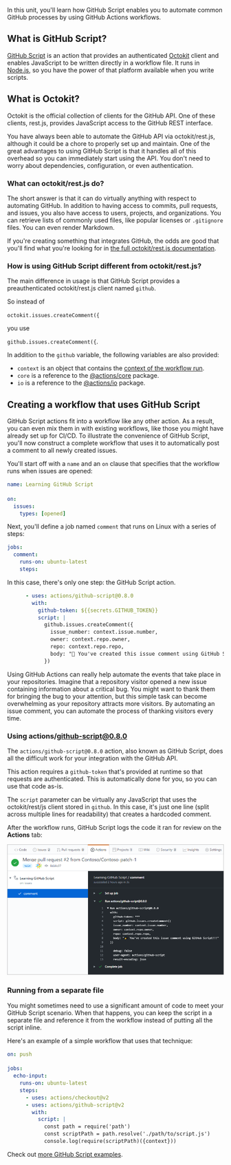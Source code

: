 In this unit, you'll learn how GitHub Script enables you to automate common GitHub processes by using GitHub Actions workflows.

## What is GitHub Script?

[GitHub Script](https://github.com/actions/github-script?azure-portal=true) is an action that provides an authenticated [Octokit](https://octokit.github.io/rest.js/?azure-portal=true) client and enables JavaScript to be written directly in a workflow file. It runs in [Node.js](https://nodejs.org/?azure-portal=true), so you have the power of that platform available when you write scripts.

## What is Octokit?

Octokit is the official collection of clients for the GitHub API. One of these clients, rest.js, provides JavaScript access to the GitHub REST interface.

You have always been able to automate the GitHub API via octokit/rest.js, although it could be a chore to properly set up and maintain. One of the great advantages to using GitHub Script is that it handles all of this overhead so you can immediately start using the API. You don't need to worry about dependencies, configuration, or even authentication.

### What can octokit/rest.js do?

The short answer is that it can do virtually anything with respect to automating GitHub. In addition to having access to commits, pull requests, and issues, you also have access to users, projects, and organizations. You can retrieve lists of commonly used files, like popular licenses or `.gitignore` files. You can even render Markdown.

If you're creating something that integrates GitHub, the odds are good that you'll find what you're looking for in [the full octokit/rest.js documentation](https://octokit.github.io/rest.js/?azure-portal=true).

### How is using GitHub Script different from octokit/rest.js?

The main difference in usage is that GitHub Script provides a preauthenticated octokit/rest.js client named `github`.

So instead of

`octokit.issues.createComment({`

you use

`github.issues.createComment({`.

In addition to the `github` variable, the following variables are also provided:

- `context` is an object that contains the [context of the workflow run](https://github.com/actions/toolkit/blob/master/packages/github/src/context.ts?azure-portal=true).
- `core` is a reference to the [@actions/core](https://github.com/actions/toolkit/tree/master/packages/core?azure-portal=true) package.
- `io` is a reference to the [@actions/io](https://github.com/actions/toolkit/tree/master/packages/io?azure-portal=true) package.

## Creating a workflow that uses GitHub Script

GitHub Script actions fit into a workflow like any other action. As a result, you can even mix them in with existing workflows, like those you might have already set up for CI/CD. To illustrate the convenience of GitHub Script, you'll now construct a complete workflow that uses it to automatically post a comment to all newly created issues.

You'll start off with a `name` and an `on` clause that specifies that the workflow runs when issues are opened:

```yaml
name: Learning GitHub Script

on:
  issues:
    types: [opened]
```

Next, you'll define a job named `comment` that runs on Linux with a series of steps:

```yaml
jobs:
  comment:
    runs-on: ubuntu-latest
    steps:
```

In this case, there's only one step: the GitHub Script action.

```yaml
      - uses: actions/github-script@0.8.0
        with:
          github-token: ${{secrets.GITHUB_TOKEN}}
          script: |
            github.issues.createComment({
              issue_number: context.issue.number,
              owner: context.repo.owner,
              repo: context.repo.repo,
              body: "🎉 You've created this issue comment using GitHub Script!!!"
            })
```

Using GitHub Actions can really help automate the events that take place in your repositories. Imagine that a repository visitor opened a new issue containing information about a critical bug. You might want to thank them for bringing the bug to your attention, but this simple task can become overwhelming as your repository attracts more visitors. By automating an issue comment, you can automate the process of thanking visitors every time.

### Using actions/github-script@0.8.0

The `actions/github-script@0.8.0` action, also known as GitHub Script, does all the difficult work for your integration with the GitHub API.

This action requires a `github-token` that's provided at runtime so that requests are authenticated. This is automatically done for you, so you can use that code as-is.

The `script` parameter can be virtually any JavaScript that uses the octokit/rest/js client stored in `github`. In this case, it's just one line (split across multiple lines for readability) that creates a hardcoded comment.

After the workflow runs, GitHub Script logs the code it ran for review on the **Actions** tab:

![Screenshot of a completed GitHub Script workflow.](../media/2-completed-workflow.png)

### Running from a separate file

You might sometimes need to use a significant amount of code to meet your GitHub Script scenario. When that happens, you can keep the script in a separate file and reference it from the workflow instead of putting all the script inline.

Here's an example of a simple workflow that uses that technique:

```yaml
on: push

jobs:
  echo-input:
    runs-on: ubuntu-latest
    steps:
      - uses: actions/checkout@v2
      - uses: actions/github-script@v2
        with:
          script: |
            const path = require('path')
            const scriptPath = path.resolve('./path/to/script.js')
            console.log(require(scriptPath)({context}))
```

Check out [more GitHub Script examples](https://octokit.github.io/rest.js/?azure-portal=true).
